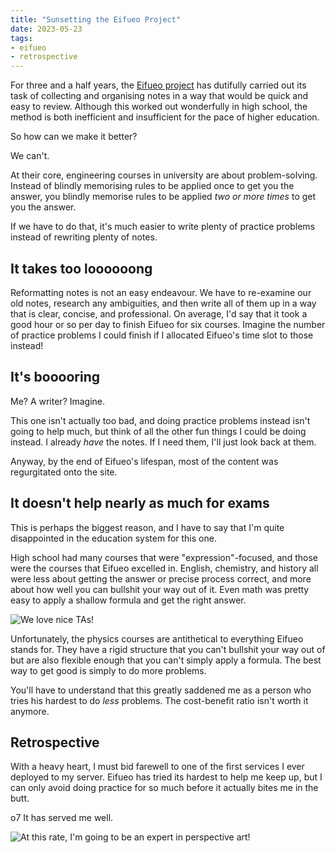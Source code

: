 ```yaml
---
title: "Sunsetting the Eifueo Project"
date: 2023-05-23
tags:
- eifueo
- retrospective
---
```


For three and a half years, the [Eifueo project](https://eifueo.eggworld.me) has dutifully carried out its task of collecting and organising notes in a way that would be quick and easy to review. Although this worked out wonderfully in high school, the method is both inefficient and insufficient for the pace of higher education.

So how can we make it better?

<!-- more -->

We can't.

At their core, engineering courses in university are about problem-solving. Instead of blindly memorising rules to be applied once to get you the answer, you blindly memorise rules to be applied *two or more times* to get you the answer.

If we have to do that, it's much easier to write plenty of practice problems instead of rewriting plenty of notes.

## It takes too loooooong

Reformatting notes is not an easy endeavour. We have to re-examine our old notes, research any ambiguities, and then write all of them up in a way that is clear, concise, and professional. On average, I'd say that it took a good hour or so per day to finish Eifueo for six courses. Imagine the number of practice problems I could finish if I allocated Eifueo's time slot to those instead!

## It's booooring

Me? A writer? Imagine. 

This one isn't actually too bad, and doing practice problems instead isn't going to help much, but think of all the other fun things I could be doing instead. I already *have* the notes. If I need them, I'll just look back at them.

Anyway, by the end of Eifueo's lifespan, most of the content was regurgitated onto the site.

## It doesn't help nearly as much for exams

This is perhaps the biggest reason, and I have to say that I'm quite disappointed in the education system for this one.

High school had many courses that were "expression"-focused, and those were the courses that Eifueo excelled in. English, chemistry, and history all were less about getting the answer or precise process correct, and more about how well you can bullshit your way out of it. Even math was pretty easy to apply a shallow formula and get the right answer.

![We love nice TAs!](thanks-192-ta.webp)

Unfortunately, the physics courses are antithetical to everything Eifueo stands for. They have a rigid structure that you can't bullshit your way out of but are also flexible enough that you can't simply apply a formula. The best way to get good is simply to do more problems.

You'll have to understand that this greatly saddened me as a person who tries his hardest to do *less* problems. The cost-benefit ratio isn't worth it anymore.

## Retrospective

With a heavy heart, I must bid farewell to one of the first services I ever deployed to my server. Eifueo has tried its hardest to help me keep up, but I can only avoid doing practice for so much before it actually bites me in the butt.

o7  It has served me well.



![At this rate, I'm going to be an expert in perspective art!](assessment-art.webp)
